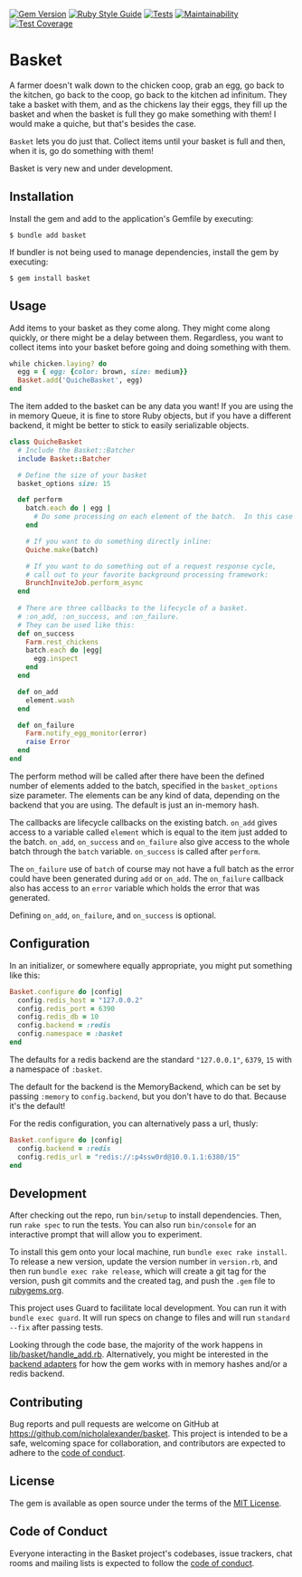 [![Gem Version](https://badge.fury.io/rb/basket.svg)](https://badge.fury.io/rb/basket)
[![Ruby Style Guide](https://img.shields.io/badge/code_style-standard-brightgreen.svg)](https://github.com/testdouble/standard)
[![Tests](https://github.com/nicholalexander/basket/actions/workflows/main.yml/badge.svg)](https://github.com/nicholalexander/basket/actions/workflows/main.yml)
[![Maintainability](https://api.codeclimate.com/v1/badges/dab6a6e193cbd9df2b3e/maintainability)](https://codeclimate.com/github/nicholalexander/basket/maintainability)
[![Test Coverage](https://api.codeclimate.com/v1/badges/dab6a6e193cbd9df2b3e/test_coverage)](https://codeclimate.com/github/nicholalexander/basket/test_coverage)
# Basket

A farmer doesn't walk down to the chicken coop, grab an egg, go back to the kitchen, go back to the coop, go back to the kitchen ad infinitum.  They take a basket with them, and as the chickens lay their eggs, they fill up the basket and when the basket is full they go make something with them!  I would make a quiche, but that's besides the case.

`Basket` lets you do just that.  Collect items until your basket is full and then, when it is, go do something with them!

Basket is very new and under development.

## Installation

Install the gem and add to the application's Gemfile by executing:

    $ bundle add basket

If bundler is not being used to manage dependencies, install the gem by executing:

    $ gem install basket

## Usage

Add items to your basket as they come along.  They might come along quickly, or there might be a delay between them.  Regardless, you want to collect items into your basket before going and doing something with them.

```ruby
while chicken.laying? do 
  egg = { egg: {color: brown, size: medium}}
  Basket.add('QuicheBasket', egg)
end
```

The item added to the basket can be any data you want!  If you are using the in memory Queue, it is fine to store Ruby objects, but if you have a different backend, it might be better to stick to easily serializable objects.

```ruby
class QuicheBasket
  # Include the Basket::Batcher
  include Basket::Batcher

  # Define the size of your basket
  basket_options size: 15

  def perform
    batch.each do | egg |
      # Do some processing on each element of the batch.  In this case there will be 15 eggs.
    end

    # If you want to do something directly inline:
    Quiche.make(batch)

    # If you want to do something out of a request response cycle,
    # call out to your favorite background processing framework:
    BrunchInviteJob.perform_async
  end
 
  # There are three callbacks to the lifecycle of a basket.
  # :on_add, :on_success, and :on_failure.
  # They can be used like this:
  def on_success
    Farm.rest_chickens
    batch.each do |egg|
      egg.inspect
    end
  end

  def on_add
    element.wash
  end

  def on_failure
    Farm.notify_egg_monitor(error)
    raise Error
  end
end
```

The perform method will be called after there have been the defined number of elements added to the batch, specified in the `basket_options` size parameter.  The elements can be any kind of data, depending on the backend that you are using.  The default is just an in-memory hash.

The callbacks are lifecycle callbacks on the existing batch.  `on_add` gives access to a variable called `element` which is equal to the item just added to the batch. `on_add`, `on_success` and `on_failure` also give access to the whole batch through the `batch` variable.  `on_success` is called after `perform`.  

The `on_failure` use of `batch` of course may not have a full batch as the error could have been generated during `add` or `on_add`.  The `on_failure` callback also has access to an `error` variable which holds the error that was generated.  

Defining `on_add`, `on_failure`, and `on_success` is optional. 

## Configuration

In an initializer, or somewhere equally appropriate, you might put something like this:

```ruby
Basket.configure do |config|
  config.redis_host = "127.0.0.2"
  config.redis_port = 6390
  config.redis_db = 10
  config.backend = :redis
  config.namespace = :basket
end
```

The defaults for a redis backend are the standard `"127.0.0.1"`, `6379`, `15` with a namespace of `:basket`.

The default for the backend is the MemoryBackend, which can be set by passing `:memory` to `config.backend`, but you don't have to do that.  Because it's the default!

For the redis configuration, you can alternatively pass a url, thusly:

```ruby
Basket.configure do |config|
  config.backend = :redis
  config.redis_url = "redis://:p4ssw0rd@10.0.1.1:6380/15"
end
```
## Development

After checking out the repo, run `bin/setup` to install dependencies. Then, run `rake spec` to run the tests. You can also run `bin/console` for an interactive prompt that will allow you to experiment.

To install this gem onto your local machine, run `bundle exec rake install`. To release a new version, update the version number in `version.rb`, and then run `bundle exec rake release`, which will create a git tag for the version, push git commits and the created tag, and push the `.gem` file to [rubygems.org](https://rubygems.org).

This project uses Guard to facilitate local development.  You can run it with `bundle exec guard`.  It will run specs on change to files and will run `standard --fix` after passing tests.

Looking through the code base, the majority of the work happens in [lib/basket/handle_add.rb](https://github.com/nicholalexander/basket/blob/main/lib/basket/handle_add.rb).  Alternatively, you might be interested in the [backend adapters](https://github.com/nicholalexander/basket/tree/main/lib/basket/backend_adapter) for how the gem works with in memory hashes and/or a redis backend.

## Contributing

Bug reports and pull requests are welcome on GitHub at https://github.com/nicholalexander/basket. This project is intended to be a safe, welcoming space for collaboration, and contributors are expected to adhere to the [code of conduct](https://github.com/nicholalexander/basket/blob/main/CODE_OF_CONDUCT.md).

## License

The gem is available as open source under the terms of the [MIT License](https://opensource.org/licenses/MIT).

## Code of Conduct

Everyone interacting in the Basket project's codebases, issue trackers, chat rooms and mailing lists is expected to follow the [code of conduct](https://github.com/nicholalexander/basket/blob/main/CODE_OF_CONDUCT.md).



